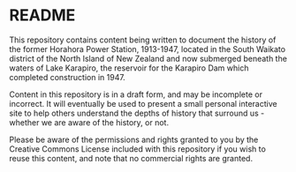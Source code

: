 README
===

This repository contains content being written to document the history of the former Horahora Power Station, 1913-1947, located in the South Waikato district of the North Island of New Zealand and now submerged beneath the waters of Lake Karapiro, the reservoir for the Karapiro Dam which completed construction in 1947.

Content in this repository is in a draft form, and may be incomplete or incorrect. It will eventually be used to present a small personal interactive site to help others understand the depths of history that surround us - whether we are aware of the history, or not.

Please be aware of the permissions and rights granted to you by the Creative Commons License included with this repository if you wish to reuse this content, and note that no commercial rights are granted.